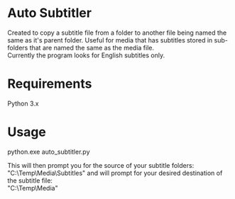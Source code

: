 # Auto Subtitler
Created to copy a subtitle file from a folder to another file being named the same as it's parent folder.
Useful for media that has subtitles stored in sub-folders that are named the same as the media file.\
Currently the program looks for English subtitles only.

# Requirements
Python 3.x

# Usage
python.exe auto_subtitler.py

This will then prompt you for the source of your subtitle folders:\
"C:\Temp\Media\Subtitles" and will prompt for your desired destination of the subtitle file:\
"C:\Temp\Media"